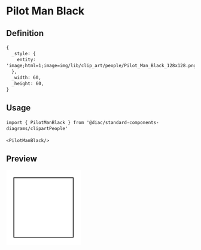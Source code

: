 # Pilot Man Black

## Definition

```
{
  _style: { 
    entity: 'image;html=1;image=img/lib/clip_art/people/Pilot_Man_Black_128x128.pngstrokeColor=none;',
  },
  _width: 60,
  _height: 60,
}
```

## Usage

```
import { PilotManBlack } from '@diac/standard-components-diagrams/clipartPeople'

<PilotManBlack/>
```

## Preview

<img src="./pilot-man-black.png" width="200"/>
